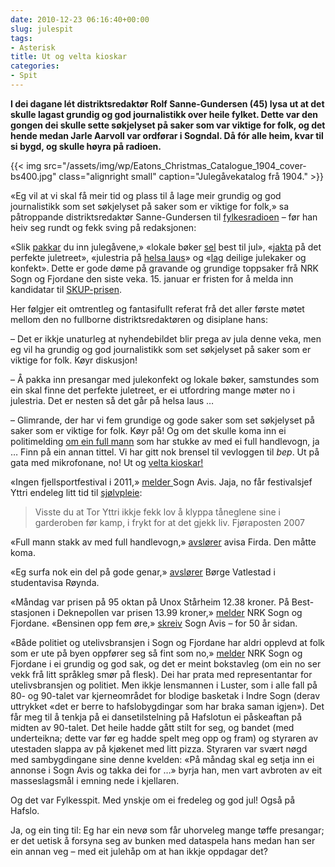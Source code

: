 ```yaml
---
date: 2010-12-23 06:16:40+00:00
slug: julespit
tags: 
- Asterisk
title: Ut og velta kioskar
categories:
- Spit
---
```


**I dei dagane lét distriktsredaktør Rolf Sanne-Gundersen (45) lysa ut at det skulle lagast grundig og god journalistikk over heile fylket. Dette var den gongen dei skulle sette søkjelyset på saker som var viktige for folk, og det hende medan Jarle Aarvoll var ordførar i Sogndal. Då fór alle heim, kvar til si bygd, og skulle høyra på radioen.**

{{< img src="/assets/img/wp/Eatons_Christmas_Catalogue_1904_cover-bs400.jpg" class="alignright small" caption="Julegåvekatalog frå 1904." >}}

<!--more-->

«Eg vil at vi skal få meir tid og plass til å lage meir grundig og god journalistikk som set søkjelyset på saker som er viktige for folk,» sa påtroppande distriktsredaktør Sanne-Gundersen til [fylkesradioen](http://nrk.no/nyheter/distrikt/nrk_sogn_og_fjordane/1.7431158) – før han heiv seg rundt og fekk sving på redaksjonen:

«Slik [pakkar](http://nrk.no/nyheter/distrikt/nrk_sogn_og_fjordane/1.7432833) du inn julegåvene,» «lokale bøker [sel](http://nrk.no/nyheter/distrikt/nrk_sogn_og_fjordane/1.7433829) best til jul», «[jakta](http://nrk.no/nyheter/distrikt/nrk_sogn_og_fjordane/1.7435713) på det perfekte juletreet», «julestria på [helsa laus](http://nrk.no/nyheter/distrikt/nrk_sogn_og_fjordane/1.7436346)» og «[lag](http://nrk.no/nyheter/distrikt/nrk_sogn_og_fjordane/1.7412571) deilige julekaker og konfekt». Dette er gode døme på gravande og grundige toppsaker frå NRK Sogn og Fjordane den siste veka. 15. januar er fristen for å melda inn kandidatar til [SKUP-prisen](http://www.skup.no/Konferansen_2011/3747).

Her følgjer eit omtrentleg og fantasifullt referat frå det aller første møtet mellom den no fullborne distriktsredaktøren og disiplane hans:

– Det er ikkje unaturleg at nyhendebildet blir prega av jula denne veka, men eg vil ha grundig og god journalistikk som set søkjelyset på saker som er viktige for folk. Køyr diskusjon!

– Å pakka inn presangar med julekonfekt og lokale bøker, samstundes som ein skal finne det perfekte juletreet, er ei utfordring mange møter no i julestria. Det er nesten så det går på helsa laus …

– Glimrande, der har vi fem grundige og gode saker som set søkjelyset på saker som er viktige for folk. Køyr på! Og om det skulle koma inn ei politimelding [om ein full mann](http://nrk.no/nyheter/distrikt/nrk_sogn_og_fjordane/1.7433790) som har stukke av med ei full handlevogn, ja … Finn på ein annan tittel. Vi har gitt nok brensel til vevloggen til _bep_. Ut på gata med mikrofonane, no! Ut og [velta kioskar!](http://www.seher.no/413155/topper-liste)

«Ingen fjellsportfestival i 2011,» [melder ](http://www.sognavis.no/lokal_sport/article5421778.ece)Sogn Avis. Jaja, no får festivalsjef Yttri endeleg litt tid til [sjølvpleie](http://www.fjora.no/2009/klubben/ffk-posten/arkiv/ffkposten2007.pdf):


<blockquote>Visste du at Tor Yttri ikkje fekk lov å klyppa tåneglene sine i garderoben før kamp, i frykt for at det gjekk liv.
Fjøraposten 2007</blockquote>






«Full mann stakk av med full handlevogn,» [avslører](http://www.firda.no/nyhende/article5422393.ece) avisa Firda. Den måtte koma.

«Eg surfa nok ein del på gode genar,» [avslører](http://www.slideshare.net/Meieriet/rynda-nr2-20102011) Børge Vatlestad i studentavisa Røynda.




«Måndag var prisen på 95 oktan på Unox Stårheim 12.38 kroner. På Best-stasjonen i Deknepollen var prisen 13.99 kroner,» [melder](http://nrk.no/nyheter/distrikt/nrk_sogn_og_fjordane/1.7433133) NRK Sogn og Fjordane. «Bensinen opp fem øre,» [skreiv](http://www.sognavis.no/50_aar/article3621723.ece) Sogn Avis – for 50 år sidan.

«Både politiet og utelivsbransjen i Sogn og Fjordane har aldri opplevd at folk som er ute på byen oppfører seg så fint som no,» [melder](http://nrk.no/nyheter/distrikt/nrk_sogn_og_fjordane/1.7432766) NRK Sogn og Fjordane i ei grundig og god sak, og det er meint bokstavleg (om ein no ser vekk frå litt språkleg smør på flesk). Dei har prata med representantar for utelivsbransjen og politiet. Men ikkje lensmannen i Luster, som i alle fall på 80- og 90-talet var kjerneområdet for blodige basketak i Indre Sogn (derav uttrykket «det er berre to hafslobygdingar som har braka saman igjen»). Det får meg til å tenkja på ei dansetilstelning på Hafslotun ei påskeaftan på midten av 90-talet. Det heile hadde gått stilt for seg, og bandet (med underteikna; dette var før eg hadde spelt meg opp og fram) og styraren av utestaden slappa av på kjøkenet med litt pizza. Styraren var svært nøgd med sambygdingane sine denne kvelden: «På måndag skal eg setja inn ei annonse i Sogn Avis og takka dei for …» byrja han, men vart avbroten av eit masseslagsmål i emning nede i kjellaren.

Og det var Fylkesspit. Med ynskje om ei fredeleg og god jul! Også på Hafslo.

Ja, og ein ting til: Eg har ein nevø som får uhorveleg mange tøffe presangar; er det uetisk å forsyna seg av bunken med dataspela hans medan han ser ein annan veg – med eit julehåp om at han ikkje oppdagar det?
